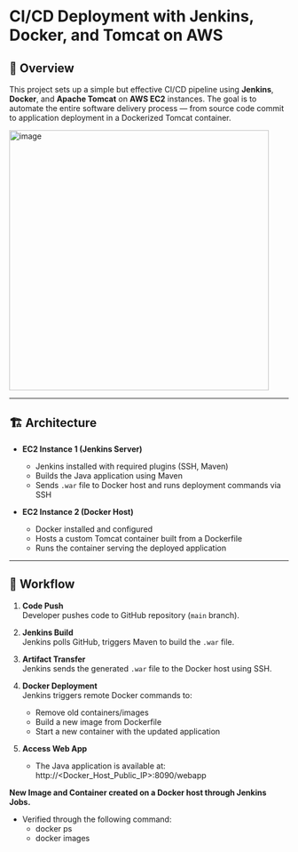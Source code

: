 # CI/CD Deployment with Jenkins, Docker, and Tomcat on AWS

## 📘 Overview

This project sets up a simple but effective CI/CD pipeline using **Jenkins**, **Docker**, and **Apache Tomcat** on **AWS EC2** instances. The goal is to automate the entire software delivery process — from source code commit to application deployment in a Dockerized Tomcat container.

<img width="468" alt="image" src="https://github.com/user-attachments/assets/1602326a-94fc-4aa4-80ed-b55eca7db634" />

---

## 🏗️ Architecture

- **EC2 Instance 1 (Jenkins Server)**  
  - Jenkins installed with required plugins (SSH, Maven)
  - Builds the Java application using Maven
  - Sends `.war` file to Docker host and runs deployment commands via SSH

- **EC2 Instance 2 (Docker Host)**  
  - Docker installed and configured
  - Hosts a custom Tomcat container built from a Dockerfile
  - Runs the container serving the deployed application

---

## 🔄 Workflow

1. **Code Push**  
   Developer pushes code to GitHub repository (`main` branch).

2. **Jenkins Build**  
   Jenkins polls GitHub, triggers Maven to build the `.war` file.

3. **Artifact Transfer**  
   Jenkins sends the generated `.war` file to the Docker host using SSH.

4. **Docker Deployment**  
   Jenkins triggers remote Docker commands to:
   - Remove old containers/images
   - Build a new image from Dockerfile
   - Start a new container with the updated application

5. **Access Web App**  
   - The Java application is available at:  http://<Docker_Host_Public_IP>:8090/webapp

**New Image and Container created on a Docker host through Jenkins Jobs.**
- Verified through the following command:
  - docker ps
  - docker images


